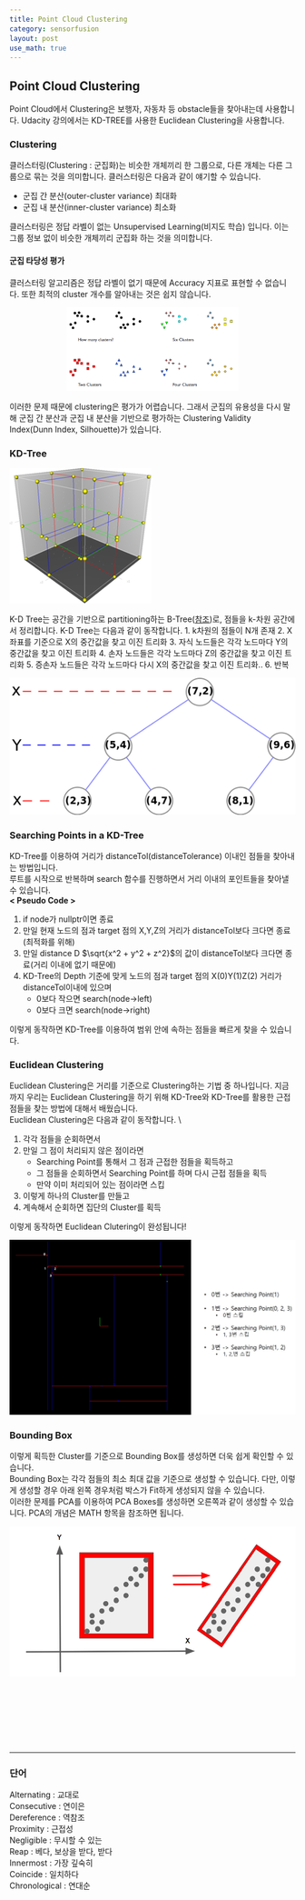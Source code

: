 ```yaml
---
title: Point Cloud Clustering
category: sensorfusion
layout: post
use_math: true
---
```


## Point Cloud Clustering
Point Cloud에서 Clustering은 보행자, 자동차 등 obstacle들을 찾아내는데 사용합니다. Udacity 강의에서는 KD-TREE를 사용한 Euclidean Clustering을 사용합니다.

### Clustering
클러스터링(Clustering : 군집화)는 비슷한 개체끼리 한 그룹으로, 다른 개체는 다른 그룹으로 묶는 것을 의미합니다. 클러스터링은 다음과 같이 얘기할 수 있습니다.
* 군집 간 분산(outer-cluster variance) 최대화
* 군집 내 분산(inner-cluster variance) 최소화

클러스터링은 정답 라벨이 없는 Unsupervised Learning(비지도 학습) 입니다. 이는 그룹 정보 없이 비슷한 개체끼리 군집화 하는 것을 의미합니다.

#### 군집 타당성 평가
클러스터링 알고리즘은 정답 라벨이 없기 때문에 Accuracy 지표로 표현할 수 없습니다. 또한 최적의 cluster 개수를 알아내는 것은 쉽지 않습니다.
<p align="center"><img src="/assets/img/sensorfusion/clustering.jpg" width="60%" height="40%"></p>
이러한 문제 때문에 clustering은 평가가 어렵습니다. 그래서 군집의 유용성을 다시 말해 군집 간 분산과 군집 내 분산을 기반으로 평가하는 Clustering Validity Index(Dunn Index, Silhouette)가 있습니다.

### KD-Tree
<p><img src="/assets/img/sensorfusion/KDTree.jpg"></p>
K-D Tree는 공간을 기반으로 partitioning하는 B-Tree(<a href="/2023/01/Tree.html">참조</a>)로, 점들을 k-차원 공간에서 정리합니다. K-D Tree는 다음과 같이 동작합니다.
1. k차원의 점들이 N개 존재
2. X좌표를 기준으로 X의 중간값을 찾고 이진 트리화
3. 자식 노드들은 각각 노드마다 Y의 중간값을 찾고 이진 트리화
4. 손자 노드들은 각각 노드마다 Z의 중간값을 찾고 이진 트리화
5. 증손자 노드들은 각각 노드마다 다시 X의 중간값을 찾고 이진 트리화.. 
6. 반복
<p><img src="/assets/img/sensorfusion/BinaryTree.jpg"></p>


### Searching Points in a KD-Tree
KD-Tree를 이용하여 거리가 distanceTol(distanceTolerance) 이내인 점들을 찾아내는 방법입니다. \
루트를 시작으로 반복하며 search 함수를 진행하면서 거리 이내의 포인트들을 찾아낼 수 있습니다. \
**< Pseudo Code >**
1. if node가 nullptr이면 종료
2. 만일 현재 노드의 점과 target 점의 X,Y,Z의 거리가 distanceTol보다 크다면 종료(최적화를 위해)
3. 만일 distance D $\sqrt{x^2 + y^2 + z^2}$의 값이 distanceTol보다 크다면 종료(거리 이내에 없기 때문에)
4. KD-Tree의 Depth 기준에 맞게 노드의 점과 target 점의 X(0)Y(1)Z(2) 거리가 distanceTol이내에 있으며
   * 0보다 작으면 search(node$\rightarrow$left)
   * 0보다 크면 search(node$\rightarrow$right)

이렇게 동작하면 KD-Tree를 이용하여 범위 안에 속하는 점들을 빠르게 찾을 수 있습니다.


### Euclidean Clustering
Euclidean Clustering은 거리를 기준으로 Clustering하는 기법 중 하나입니다. 지금까지 우리는 Euclidean Clustering을 하기 위해 KD-Tree와 KD-Tree를 활용한 근접 점들을 찾는 방법에 대해서 배웠습니다.\
Euclidean Clustering은 다음과 같이 동작합니다. \
1. 각각 점들을 순회하면서
2. 만일 그 점이 처리되지 않은 점이라면
   * Searching Point를 통해서 그 점과 근접한 점들을 획득하고
   * 그 점들을 순회하면서 Searching Point를 하며 다시 근접 점들을 획득
   * 만약 이미 처리되어 있는 점이라면 스킵
3. 이렇게 하나의 Cluster를 만들고
4. 계속해서 순회하면 집단의 Cluster를 획득

이렇게 동작하면 Euclidean Clutering이 완성됩니다!
<p><img src="/assets/img/sensorfusion/Euclidean Clustering.jpg"></p>

### Bounding Box
이렇게 획득한 Cluster를 기준으로 Bounding Box를 생성하면 더욱 쉽게 확인할 수 있습니다. \
Bounding Box는 각각 점들의 최소 최대 값을 기준으로 생성할 수 있습니다. 다만, 이렇게 생성할 경우 아래 왼쪽 경우처럼 박스가 Fit하게 생성되지 않을 수 있습니다. \
이러한 문제를 PCA를 이용하여 PCA Boxes를 생성하면 오른쪽과 같이 생성할 수 있습니다. PCA의 개념은 MATH 항목을 참조하면 됩니다. 
<p><img src="/assets/img/sensorfusion/Box_Rotate.jpg"></p>


<br><br><br><br><br><br>

---
### 단어
Alternating : 교대로 \
Consecutive : 연이은 \
Dereference : 역참조 \
Proximity : 근접성 \
Negligible : 무시할 수 있는 \
Reap : 베다, 보상을 받다, 받다 \
Innermost : 가장 깊숙히 \
Coincide : 일치하다 \
Chronological : 연대순
